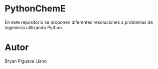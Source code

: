 # PythonChemE
En este repositorio se proponen diferentes resoluciones a problemas de ingeniería utilizando Python.


# Autor 
Bryan Piguave Llano
